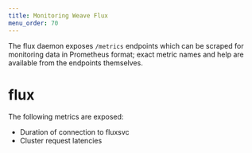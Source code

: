 ```yaml
---
title: Monitoring Weave Flux
menu_order: 70
---
```


The flux daemon exposes `/metrics` endpoints which can be scraped for
monitoring data in Prometheus format; exact metric names and help are
available from the endpoints themselves.

# flux

The following metrics are exposed:

* Duration of connection to fluxsvc
* Cluster request latencies

